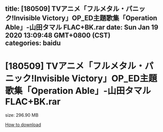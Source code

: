 
title: [180509] TVアニメ「フルメタル・パニック!Invisible Victory」OP_ED主題歌集「Operation Able」-山田タマル FLAC+BK.rar
date: Sun Jan 19 2020 13:09:48 GMT+0800 (CST)    
categories: baidu
---

# [180509] TVアニメ「フルメタル・パニック!Invisible Victory」OP_ED主題歌集「Operation Able」-山田タマル FLAC+BK.rar
size: 296.90 MB
 
 

[How to download](https://bpcam.bemobtrk.com/go/2ceec3aa-1ca2-46d6-b9ff-aaa5c184517c?jno=576)